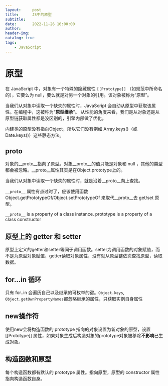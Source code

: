 ```yaml
---
layout:     post
title:      JS中的原型
subtitle:   
date:       2022-11-26 16:00:00
author:     
header-img: 
catalog: true
tags:
    - JavaScript
---
```

# 原型
在 JavaScript 中，对象有一个特殊的隐藏属性 `[[Prototype]]` （如规范中所命名的），它要么为 null，要么就是对另一个对象的引用。该对象被称为“原型”。

当我们从对象中读取一个缺失的属性时，JavaScript 会自动从原型中获取该属性。在编程中，这被称为“**原型继承**”。
从性能的角度来看，我们是从对象还是从原型链获取属性都是没区别的，引擎内部做了优化。

内建类的原型没有指向Object，所以它们没有例如 Array.keys()（或 Date.keys()）这些静态方法。

## __proto__
对象的__proto__指向了原型。对象__proto__的值只能是对象和 null ，其他的类型都会被忽略。__proto__属性其实是在Object.prototype上的。

当我们从对象中读取一个缺失的属性时，就是沿着__proto__向上查找。

`__proto__` 属性有点过时了，应该使用函数 Object.getPrototypeOf/Object.setPrototypeOf 来取代__proto__去 get/set 原型。

`__proto__` is a property of a class instance. prototype is a property of a class constructor

## 原型上的 getter 和 setter
原型上定义的getter和setter等同于调用函数。setter为调用函数的对象赋值，而不是为原型对象赋值，getter读取对象属性，没有就从原型链依次查找原型，读取数据。

## for…in 循环
只有 for..in 会遍历自己以及继承的可枚举的键。`Object.keys`, `Object.getOwnPropertyNames`都忽略继承的属性，只获取实例自身属性

## new操作符
使用new会将构造函数的 prototype 指向的对象设置为新对象的原型，设置 [[Prototype]] 属性，如果对象生成后构造对象的prototype对象被移除**不影响**已生成对象。

## 构造函数和原型
每个构造函数都有默认的 prototype 属性。指向原型，原型的 constructor 属性指向构造函数自身。
